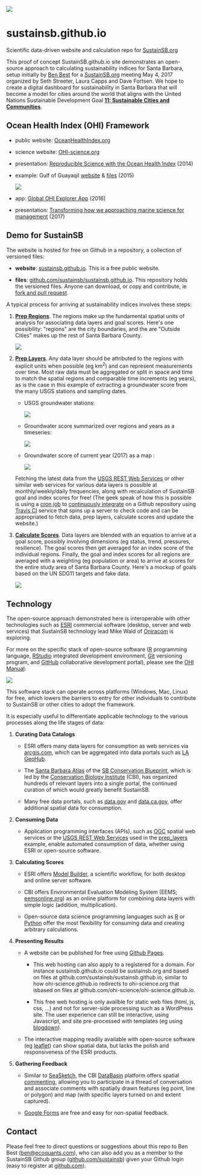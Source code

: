 [![](https://api.travis-ci.org/sustainsb/sustainsb.github.io.svg?branch=draft)](https://travis-ci.org/sustainsb/sustainsb.github.io)

# sustainsb.github.io

Scientific data-driven website and calculation repo for [SustainSB.org](http://sustainsb.org)

This proof of concept SustainSB.github.io site demonstrates an open-source approach to calculating sustainability indices for Santa Barbara, setup initially by [Ben Best](http://ecoquants.com/about/#people) for a [SustainSB.org](http://sustainsb.org) meeting May 4, 2017 organized by Seth Streeter, Laura Capps and Dave Fortsen. We hope to create a digital dashboard for sustainability in Santa Barbara that will become a model for cities around the world that aligns with the United Nations Sustainable Development Goal [**11: Sustainable Cities and Communities**](https://sustainabledevelopment.un.org/sdg11#targets).

## **Ocean Health Index** (OHI) Framework

- public website: [OceanHealthIndex.org](http://www.oceanhealthindex.org/)

- science website: [OHI-science.org](http://ohi-science.org/)

- presentation: [Reproducible Science with the Ocean Health Index](http://benbestphd.com/talks/2014-06_OHI-repro-sci) (2014)

- example: Gulf of Guayaqil [website](http://ohi-science.org/gye) & [files](https://github.com/ohi-science/gye) (2015)

    ![](images/ohi-gye_menu.png)

- app: [Global OHI Explorer App](http://ecoquants.com/app/ohi) (2016)

- presentation: [Transforming how we approaching marine science for management](https://docs.google.com/presentation/d/1MW36Q3YO7ovL5RrhyMTzMtzA0oN4dJukpAsInsuC6Qs/edit#slide=id.g1dc9c1836e_0_81) (2017)

## Demo for **SustainSB**

The website is hosted for free on Github in a repository, a collection of versioned files:

- **website**: [sustainsb.github.io](https://github.com/sustainsb/sustainsb.github.io). This is a free public website.

- **files**: [github.com/sustainsb/sustainsb.github.io](https://github.com/sustainsb/sustainsb.github.io). This repository holds the versioned files. Anyone can download, or copy and contribute, ie [fork and pull request](https://guides.github.com/activities/forking/).

A typical process for arriving at sustainability indices involves these steps:

1. [**Prep Regions**](https://sustainsb.github.io/prep_regions.html). The regions make up the fundamental spatial units of analysis for associating data layers and goal scores. Here's one possibility: "regions" are the city boundaries, and the are "Outside Cities" makes up the rest of Santa Barbara County.

    ![](images/regions_cities.png)

1. [**Prep Layers**](https://sustainsb.github.io/prep_layers.html). Any data layer should be attributed to the regions with explicit units when possible (eg km<sup>2</sup>) and can represent measurements over time. Most raw data must be aggregated or split in space and time to match the spatial regions and comparable time increments (eg years), as is the case in this example of extracting a groundwater score from the many USGS stations and sampling dates.

    - USGS groundwater stations:
    
        ![](images/layer_groundwater_stations.png)

    - Groundwater score summarized over regions and years as a timeseries:
    
        ![](images/layer_groundwater_score-timeseries.png)

    - Groundwater score of current year (2017) as a map :
    
        ![](images/layer_groundwater_score-map.png)
    
    Fetching the latest data from the [USGS REST Web Services](https://waterservices.usgs.gov/rest/) or other similar web services for various data layers is possible at monthly/weekly/daily frequencies, along with recalculation of SustainSB goal and index scores for free! (The geek speak of how this is possible is using a [cron job](https://docs.travis-ci.com/user/cron-jobs/) to [continuously integrate](https://en.wikipedia.org/wiki/Continuous_integration) on a Github repository using [Travis CI](https://docs.travis-ci.com/user/for-beginners) service that spins up a server to check code and can be appropriated to fetch data, prep layers, calculate scores and update the website.)

1. [**Calculate Scores**](https://sustainsb.github.io/calc_scores.html). Data layers are blended with an equation to arrive at a goal score, possibly involving dimensions (eg status, trend, pressures, resilience). The goal scores then get averaged for an index score of the individual regions. Finally, the goal and index scores for all regions are averaged with a weighting (eg population or area) to arrive at scores for the entire study area of Santa Barbara County. Here's a mockup of goals based on the UN SDG11 targets and fake data.

    ![](images/scores_flower-plot_sbcounty.png)

## Technology

The open-source approach demonstrated here is interoperable with other technologies such as [ESRI](http://www.esri.com/) commercial software (desktop, server and web services) that SustainSB technology lead Mike Wald of [Oniracom](https://oniracom.com) is exploring.

For more on the specific stack of open-source software ([R](https://www.r-project.org/about.html) programming language, [RStudio](https://www.rstudio.com/products/rstudio/) integrated development environment, [Git](https://git-scm.com/) versioning program, and [GitHub](https://github.com/) collaborative development portal), please see the [OHI Manual](http://ohi-science.org/manual/#appendix-1-toolbox-software):

  ![](images/ohi-manual-tools.png)

This software stack can operate across platforms (Windows, Mac, Linux) for free, which lowers the barriers to entry for other individuals to contribute to SustainSB or other cities to adopt the framework.

It is especially useful to differentiate applicable technology to the various processes along the life stages of data:

1. **Curating Data Catalogs**
    
    - ESRI offers many data layers for consumption as web services via [arcgis.com](http://www.arcgis.com), which can be aggregated into data portals such as [LA GeoHub](http://geohub.lacity.org).
    
    - The [Santa Barbara Atlas](https://sbcblueprint.databasin.org/) of the [SB Conservation Blueprint](http://sbcblueprint.net/), which is led by the [Conservation Biology Institute](https://consbio.org/) (CBI), has organized hundreds of relevant layers into a single portal, the continued curation of which would greatly benefit SustainSB.
    
    - Many free data portals, such as [data.gov](http://data.gov) and [data.ca.gov](https://data.ca.gov/), offer additional spatial data for consumption.
    
1. **Consuming Data**
    
    - Application programming interfaces (APIs), such as [OGC](https://en.wikipedia.org/wiki/Open_Geospatial_Consortium) spatial web services or the [USGS REST Web Services](https://waterservices.usgs.gov/rest/) used in the [prep_layers](https://sustainsb.github.io/prep_layers.html) example, enable automated consumption of data, whether using ESRI or open-source software.

1. **Calculating Scores**
    
    - ESRI offers [Model Builder](http://pro.arcgis.com/en/pro-app/help/analysis/geoprocessing/modelbuilder/what-is-modelbuilder-.htm), a scientific workflow, for both desktop and online server software.
    
    - CBI offers Environmental Evaluation Modeling System (EEMS; [eemsonline.org](http://eemsonline.org)) as an online platform for combining data layers with simple logic (addition, multiplication).
    
    - Open-source data science programming languages such as [R](https://www.r-project.org/about.html) or [Python](https://www.python.org) offer the most flexibility for consuming data and creating arbitrary calculations.

1. **Presenting Results**

    - A website can be published for free using [Github Pages](https://pages.github.com).
        
        - This web hosting can also apply to a registered for a domain. For instance sustainsb.github.io could be sustainsb.org and based on files at github.com/sustainsb/sustainsb.github.io, similar to how ohi-science.github.io redirects to ohi-science.org that isbased on files at github.com/ohi-science/ohi-science.github.io.
        
        - This free web hosting is only availble for static web files (html, js, css, ...) and not for server-side processing such as a WordPress site. The user experience can still be interactive, using Javascript, and site pre-processed with templates (eg using [blogdown](https://bookdown.org/yihui/blogdown/)).
        
    - The interactive mapping readily available with open-source software (eg [leaflet](rstudio.github.io/leaflet)) can show spatial data, but lacks the polish and responsiveness of the ESRI products.

1. **Gathering Feedback**

    - Similar to [SeaSketch](http://seasketch.org/), the CBI [DataBasin](https://databasin.org) platform offers spatial [commenting](https://databasin.org/help), allowing you to participate in a thread of conversation and associate comments with spatially drawn features (eg point, line or polygon) and map (with specific layers turned on and extent captured).
    
    - [Google Forms](https://www.google.com/forms/about/) are free and easy for non-spatial feedback.

## Contact

Please feel free to direct questions or suggestions about this repo to Ben Best (<ben@ecoquants.com>), who can also add you as a member to the SustainSB Github group ([github.com/sustainsb](https://github.com/SustainSB)) given your Github login (easy to register at [github.com](https://github.com)).